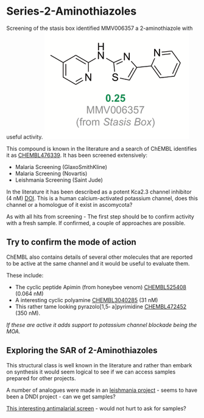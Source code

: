 # Series-2-Aminothiazoles
Screening of the stasis box identified MMV006357 a 2-aminothiazole with useful activity. 
![alt text](MMV006357.png)

This compound is known in the literature and a search of ChEMBL identifies it as [CHEMBL476339](https://www.ebi.ac.uk/chembl/compound/inspect/CHEMBL476339). It has been screened extensively:

* Malaria Screening (GlaxoSmithKline)
* Malaria Screening (Novartis)
* Leishmania Screening (Saint Jude) 

In the literature it has been described as a potent Kca2.3 channel inhibitor (4 nM) [DOI](http://dx.doi.org/10.1016/j.bmcl.2008.08.023). This is a human calcium-activated potassium channel, does this channel or a homologue of it exist in ascomycota? 

As with all hits from screening - The first step should be to confirm activity with a fresh sample. If confirmed, a couple of approaches are possible.

Try to confirm the mode of action
------------

ChEMBL also contains details of several other molecules that are reported to be active at the same channel and it would be useful to evaluate them.

These include:
* The cyclic peptide Apimin (from honeybee venom) [CHEMBL525408](https://www.ebi.ac.uk/chembl/compound/inspect/CHEMBL525408) (0.064 nM)
* A interesting cyclic polyamine [CHEMBL3040285](https://www.ebi.ac.uk/chembl/compound/inspect/CHEMBL3040285) (31 nM) 
* This rather tame looking pyrazolo[1,5‐
a]pyrimidine [CHEMBL472452](https://www.ebi.ac.uk/chembl/compound/inspect/CHEMBL472452) (350 nM). 

_If these are active it adds support to potassium channel blockade being the MOA._ 

Exploring the SAR of 2-Aminothiazoles
----------
This structural class is well known in the literature and rather than embark on synthesis it would seem logical to see if we can access samples prepared for other projects.

A number of analogues were made in an [leishmania project](http://dx.doi.org/10.1016/j.ejmech.2015.08.013) - seems to have been a DNDI project - can we get samples?

[This interesting antimalarial screen](https://doi.org/10.1016/j.bmc.2013.08.048) - would not hurt to ask for samples? 
